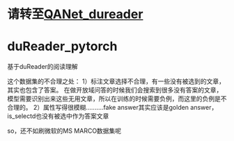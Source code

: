 # 请转至[QANet_dureader](https://github.com/SeanLee97/QANet_dureader)

# duReader_pytorch
基于duReader的阅读理解

这个数据集的不合理之处：
1）标注文章选择不合理，有一些没有被选到的文章，其实也包含了答案。
   在做开放域问答的时候我们会搜索到很多没有答案的文章，模型需要识别出来这些无用文章，所以在训练的时候需要负例，而这里的负例是不合理的。
2）属性写得很模糊..........fake answer其实应该是golden answer，is_selectd也没有被选中作为答案文章


so，还不如刷微软的MS MARCO数据集呢
